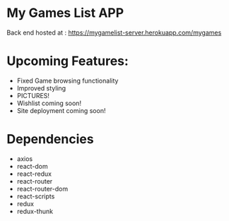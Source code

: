 # My Games List APP
Back end hosted at : https://mygamelist-server.herokuapp.com/mygames

# Upcoming Features:

- Fixed Game browsing functionality
- Improved styling
- PICTURES!
- Wishlist coming soon! 
- Site deployment coming soon! 


# Dependencies
- axios
- react-dom
- react-redux
- react-router
- react-router-dom
- react-scripts
- redux
- redux-thunk 
